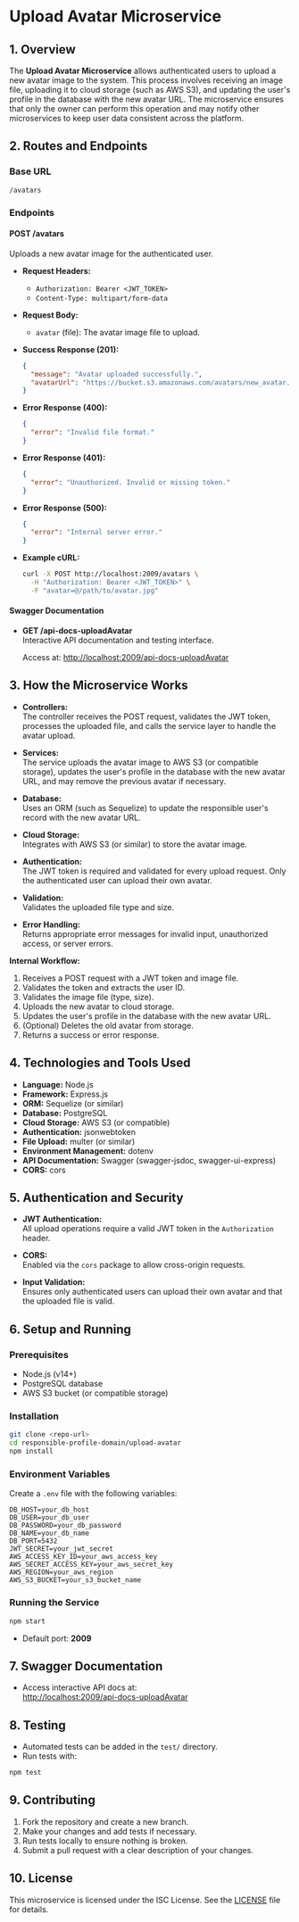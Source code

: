 # Upload Avatar Microservice

## 1. Overview

The **Upload Avatar Microservice** allows authenticated users to upload a new avatar image to the system. This process involves receiving an image file, uploading it to cloud storage (such as AWS S3), and updating the user's profile in the database with the new avatar URL. The microservice ensures that only the owner can perform this operation and may notify other microservices to keep user data consistent across the platform.

## 2. Routes and Endpoints

### Base URL

```
/avatars
```

### Endpoints

#### **POST /avatars**

Uploads a new avatar image for the authenticated user.

- **Request Headers:**
  - `Authorization: Bearer <JWT_TOKEN>`
  - `Content-Type: multipart/form-data`

- **Request Body:**
  - `avatar` (file): The avatar image file to upload.

- **Success Response (201):**
  ```json
  {
    "message": "Avatar uploaded successfully.",
    "avatarUrl": "https://bucket.s3.amazonaws.com/avatars/new_avatar.jpg"
  }
  ```

- **Error Response (400):**
  ```json
  {
    "error": "Invalid file format."
  }
  ```

- **Error Response (401):**
  ```json
  {
    "error": "Unauthorized. Invalid or missing token."
  }
  ```

- **Error Response (500):**
  ```json
  {
    "error": "Internal server error."
  }
  ```

- **Example cURL:**
  ```sh
  curl -X POST http://localhost:2009/avatars \
    -H "Authorization: Bearer <JWT_TOKEN>" \
    -F "avatar=@/path/to/avatar.jpg"
  ```

#### **Swagger Documentation**

- **GET /api-docs-uploadAvatar**  
  Interactive API documentation and testing interface.

  Access at: [http://localhost:2009/api-docs-uploadAvatar](http://localhost:2009/api-docs-uploadAvatar)

## 3. How the Microservice Works

- **Controllers:**  
  The controller receives the POST request, validates the JWT token, processes the uploaded file, and calls the service layer to handle the avatar upload.

- **Services:**  
  The service uploads the avatar image to AWS S3 (or compatible storage), updates the user's profile in the database with the new avatar URL, and may remove the previous avatar if necessary.

- **Database:**  
  Uses an ORM (such as Sequelize) to update the responsible user's record with the new avatar URL.

- **Cloud Storage:**  
  Integrates with AWS S3 (or similar) to store the avatar image.

- **Authentication:**  
  The JWT token is required and validated for every upload request. Only the authenticated user can upload their own avatar.

- **Validation:**  
  Validates the uploaded file type and size.

- **Error Handling:**  
  Returns appropriate error messages for invalid input, unauthorized access, or server errors.

**Internal Workflow:**
1. Receives a POST request with a JWT token and image file.
2. Validates the token and extracts the user ID.
3. Validates the image file (type, size).
4. Uploads the new avatar to cloud storage.
5. Updates the user's profile in the database with the new avatar URL.
6. (Optional) Deletes the old avatar from storage.
7. Returns a success or error response.

## 4. Technologies and Tools Used

- **Language:** Node.js
- **Framework:** Express.js
- **ORM:** Sequelize (or similar)
- **Database:** PostgreSQL
- **Cloud Storage:** AWS S3 (or compatible)
- **Authentication:** jsonwebtoken
- **File Upload:** multer (or similar)
- **Environment Management:** dotenv
- **API Documentation:** Swagger (swagger-jsdoc, swagger-ui-express)
- **CORS:** cors

## 5. Authentication and Security

- **JWT Authentication:**  
  All upload operations require a valid JWT token in the `Authorization` header.

- **CORS:**  
  Enabled via the `cors` package to allow cross-origin requests.

- **Input Validation:**  
  Ensures only authenticated users can upload their own avatar and that the uploaded file is valid.

## 6. Setup and Running

### Prerequisites

- Node.js (v14+)
- PostgreSQL database
- AWS S3 bucket (or compatible storage)

### Installation

```sh
git clone <repo-url>
cd responsible-profile-domain/upload-avatar
npm install
```

### Environment Variables

Create a `.env` file with the following variables:

```
DB_HOST=your_db_host
DB_USER=your_db_user
DB_PASSWORD=your_db_password
DB_NAME=your_db_name
DB_PORT=5432
JWT_SECRET=your_jwt_secret
AWS_ACCESS_KEY_ID=your_aws_access_key
AWS_SECRET_ACCESS_KEY=your_aws_secret_key
AWS_REGION=your_aws_region
AWS_S3_BUCKET=your_s3_bucket_name
```

### Running the Service

```sh
npm start
```

- Default port: **2009**

## 7. Swagger Documentation

- Access interactive API docs at:  
  [http://localhost:2009/api-docs-uploadAvatar](http://localhost:2009/api-docs-uploadAvatar)

## 8. Testing

- Automated tests can be added in the `test/` directory.
- Run tests with:

```sh
npm test
```

## 9. Contributing

1. Fork the repository and create a new branch.
2. Make your changes and add tests if necessary.
3. Run tests locally to ensure nothing is broken.
4. Submit a pull request with a clear description of your changes.

## 10. License

This microservice is licensed under the ISC License. See the [LICENSE](LICENSE) file for details.